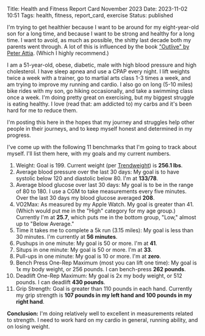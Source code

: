 Title: Health and Fitness Report Card November 2023
Date: 2023-11-02 10:51
Tags: health, fitness, report_card, exercise
Status: published

I'm trying to get healthier because I want to be around for my eight-year-old son for a long time, and because I want to be strong and healthy for a long time. I want to avoid, as much as possible, the shitty last decade both my parents went through. A lot of this is influenced by the book ["Outlive" by Peter Attia](https://peterattiamd.com/outlive/). (Which I highly recommend.)

I am a 51-year-old, obese, diabetic, male with high blood pressure and high cholesterol. I have sleep apnea and use a CPAP every night. I lift weights twice a week with a trainer, go to martial arts class 1-3 times a week, and am trying to improve my running and cardio. I also go on long (5-10 miles) bike rides with my son, go hiking occasionally, and take a swimming class once a week. I'm doing pretty great on exercising, but my biggest struggle is eating healthy. I love (read that: am addicted to) my carbs and it's been hard for me to reduce them.

I'm posting this here in the hopes that my journey and struggles help other people in their journeys, and to keep myself honest and determined in my progress.

I've come up with the following 11 benchmarks that I'm going to track about myself. I'll list them here, with my goals and my current numbers.

1. Weight: Goal is 199. Current weight (per [Trendweight](https://trendweight.com/u/c2ad53965ddc40/)) is **256.1 lbs**.
2. Average blood pressure over the last 30 days: My goal is to have systolic below 120 and diastolic below 80. I'm at **133/78**.
3. Average blood glucose over last 30 days: My goal is to be in the range of 80 to 180. I use a CGM to take measurements every five minutes. Over the last 30 days my blood glucose averaged **208**.
4. VO2Max: As measured by my Apple Watch. My goal is greater than 41. (Which would put me in the "High" category for my age group.) Currently I'm at **25.7**, which puts me in the bottom group, "Low," almost up to "Below Average."
5. Time it takes me to complete a 5k run (3.15 miles): My goal is less than 30 minutes. I'm currently at **56 minutes**.
6. Pushups in one minute: My goal is 50 or more. I'm at **41**.
7. Situps in one minute: My goal is 50 or more. I'm at **33**.
8. Pull-ups in one minute: My goal is 10 or more. I'm at **zero**.
9. Bench Press One-Rep Maximum (most you can lift one time): My goal is 1x my body weight, or 256 pounds. I can bench-press **262 pounds**.
10. Deadlift One-Rep Maximum: My goal is 2x my body weight, or 512 pounds. I can deadlift **430 pounds**.
11. Grip Strength: Goal is greater than 110 pounds in each hand. Currently my grip strength is **107 pounds in my left hand and 100 pounds in my right hand**.

**Conclusion:** I'm doing relatively well to excellent in measurements related to strength. I need to work hard on my cardio in general, running ability, and on losing weight.
